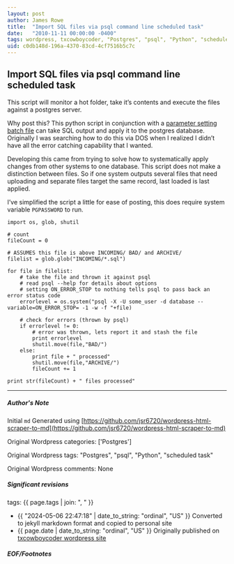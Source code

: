 ```yaml
---
layout: post
author: James Rowe
title:  "Import SQL files via psql command line scheduled task"
date:   "2010-11-11 00:00:00 -0400"
tags: wordpress, txcowboycoder, "Postgres", "psql", "Python", "scheduled task"
uid: c0db148d-196a-4370-83cd-4cf7516b5c7c
---
```



## Import SQL files via psql command line scheduled task


This script will monitor a hot folder, take it’s contents and execute the files against a postgres server.


Why post this? This python script in conjunction with a [parameter setting batch file](http://txcowboycoder.wordpress.com/2010/11/11/auto-execute-psql-commands-via-batch-file/) can take SQL output and apply it to the postgres database. Originally I was searching how to do this via DOS when I realized I didn’t have all the error catching capability that I wanted.


Developing this came from trying to solve how to systematically apply changes from other systems to one database. This script does not make a distinction between files. So if one system outputs several files that need uploading and separate files target the same record, last loaded is last applied.


I’ve simplified the script a little for ease of posting, this does require system variable `PGPASSWORD` to run.



```
import os, glob, shutil

# count
fileCount = 0

# ASSUMES this file is above INCOMING/ BAD/ and ARCHIVE/
filelist = glob.glob("INCOMING/*.sql")

for file in filelist:
    # take the file and thrown it against psql
    # read psql --help for details about options
    # setting ON_ERROR_STOP to nothing tells psql to pass back an error status code
    errorlevel = os.system("psql -X -U some_user -d database --variable=ON_ERROR_STOP= -1 -w -f "+file)

    # check for errors (thrown by psql)
    if errorlevel != 0:
        # error was thrown, lets report it and stash the file
        print errorlevel
        shutil.move(file,"BAD/")
    else:
        print file + " processed"
        shutil.move(file,"ARCHIVE/")
        fileCount += 1

print str(fileCount) + " files processed"

```



---

##### Author's Note

Initial `md` Generated using [https://github.com/jsr6720/wordpress-html-scraper-to-md](https://github.com/jsr6720/wordpress-html-scraper-to-md)

Original Wordpress categories: ['Postgres']

Original Wordpress tags: "Postgres", "psql", "Python", "scheduled task"

Original Wordpress comments: None

##### Significant revisions

tags: {{ page.tags | join: ", " }} <!-- todo move this somewhere -->

- {{ "2024-05-06 22:47:18" | date_to_string: "ordinal", "US" }} Converted to jekyll markdown format and copied to personal site
- {{ page.date | date_to_string: "ordinal", "US" }} Originally published on [txcowboycoder wordpress site](https://txcowboycoder.wordpress.com/2010/11/11/import-sql-files-via-psql-comma/)

##### EOF/Footnotes

